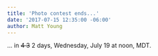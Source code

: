 ```yaml
---
title: 'Photo contest ends...'
date: '2017-07-15 12:35:00 -06:00'
author: Matt Young
---
```


... in <strike> 4 3</strike> 2 days, Wednesday, July 19 at noon, MDT.
